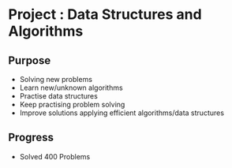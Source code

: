 # Project : Data Structures and Algorithms

## Purpose
  - Solving new problems
  - Learn new/unknown algorithms
  - Practise data structures
  - Keep practising problem solving
  - Improve solutions applying efficient algorithms/data structures

## Progress
- Solved 400 Problems